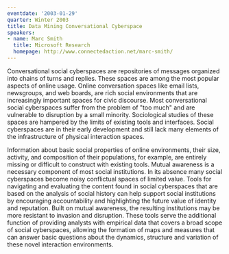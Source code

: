 ```yaml
---
eventdate: '2003-01-29'
quarter: Winter 2003
title: Data Mining Conversational Cyberspace
speakers:
- name: Marc Smith
  title: Microsoft Research
  homepage: http://www.connectedaction.net/marc-smith/
---
```

Conversational social cyberspaces are repositories of messages organized into chains of turns and replies. These spaces are among the most popular aspects of online usage. Online conversation spaces like email lists, newsgroups, and web boards, are rich social environments that are increasingly important spaces for civic discourse. Most conversational social cyberspaces suffer from the problem of &quot;too much&quot; and are vulnerable to disruption by a small minority. Sociological studies of these spaces are hampered by the limits of existing tools and interfaces. Social cyberspaces are in their early development and still lack many elements of the infrastructure of physical interaction spaces.

Information about basic social properties of online environments, their size, activity, and composition of their populations, for example, are entirely missing or difficult to construct with existing tools. Mutual awareness is a necessary component of most social institutions. In its absence many social cyberspaces become noisy conflictual spaces of limited value. Tools for navigating and evaluating the content found in social cyberspaces that are based on the analysis of social history can help support social institutions by encouraging accountability and highlighting the future value of identity and reputation. Built on mutual awareness, the resulting institutions may be more resistant to invasion and disruption. These tools serve the additional function of providing analysts with empirical data that covers a broad scope of social cyberspaces, allowing the formation of maps and measures that can answer basic questions about the dynamics, structure and variation of these novel interaction environments.